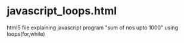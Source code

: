 # javascript_loops.html
html5 file explaining javascript program "sum of nos upto 1000" using loops(for,while) 
